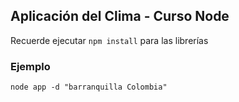 ## Aplicación del Clima - Curso Node

Recuerde ejecutar ```npm install``` para las librerías

### Ejemplo

```
node app -d "barranquilla Colombia"
```
